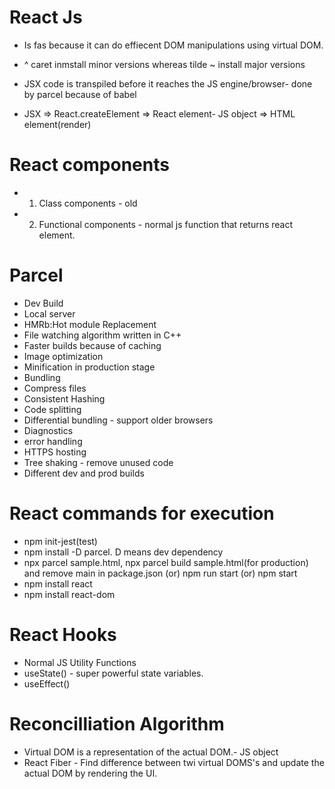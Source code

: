 # React Js

- Is fas because it can do effiecent DOM manipulations using virtual DOM.

- ^ caret inmstall minor versions whereas tilde ~ install major versions

- JSX code is transpiled before it reaches the JS engine/browser- done by parcel because of babel

- JSX => React.createElement => React element- JS object => HTML element(render)

# React components

- 1. Class components - old
- 2. Functional components - normal js function that returns react element.

# Parcel

- Dev Build
- Local server
- HMRb:Hot module Replacement
- File watching algorithm written in C++
- Faster builds because of caching
- Image optimization
- Minification in production stage
- Bundling
- Compress files
- Consistent Hashing
- Code splitting
- Differential bundling - support older browsers
- Diagnostics
- error handling
- HTTPS hosting
- Tree shaking - remove unused code
- Different dev and prod builds

# React commands for execution

- npm init-jest(test)
- npm install -D parcel. D means dev dependency
- npx parcel sample.html, npx parcel build sample.html(for production) and remove main in package.json (or) npm run start (or) npm start
- npm install react
- npm install react-dom

# React Hooks

- Normal JS Utility Functions
- useState() - super powerful state variables.
- useEffect()

# Reconcilliation Algorithm

- Virtual DOM is a representation of the actual DOM.- JS object
- React Fiber - Find difference between twi virtual DOMS's and update the actual DOM by rendering the UI.
